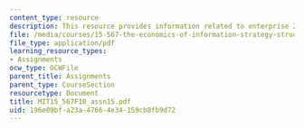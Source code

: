```yaml
---
content_type: resource
description: This resource provides information related to enterprise 2.0.
file: /media/courses/15-567-the-economics-of-information-strategy-structure-and-pricing-fall-2010/196e09bfa23a47664e34159cb8fb9d72_MIT15_567F10_assn15.pdf
file_type: application/pdf
learning_resource_types:
- Assignments
ocw_type: OCWFile
parent_title: Assignments
parent_type: CourseSection
resourcetype: Document
title: MIT15_567F10_assn15.pdf
uid: 196e09bf-a23a-4766-4e34-159cb8fb9d72
---
```

